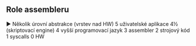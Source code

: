
Role assembleru
---------------
▶ Několik úrovní abstrakce (vrstev nad HW)
5   uživatelské aplikace
4½  (skriptovací engine)
4   vyšší programovací jazyk
3   assembler
2   strojový kód
1   syscalls
0   HW
